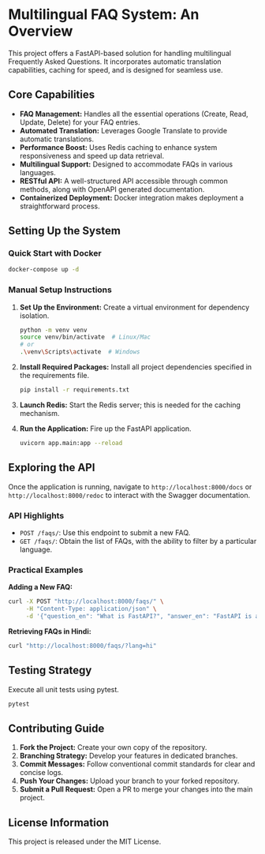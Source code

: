 # Multilingual FAQ System: An Overview

This project offers a FastAPI-based solution for handling multilingual Frequently Asked Questions. It incorporates automatic translation capabilities, caching for speed, and is designed for seamless use.

## Core Capabilities

-   **FAQ Management:** Handles all the essential operations (Create, Read, Update, Delete) for your FAQ entries.
-   **Automated Translation:** Leverages Google Translate to provide automatic translations.
-   **Performance Boost:** Uses Redis caching to enhance system responsiveness and speed up data retrieval.
-   **Multilingual Support:** Designed to accommodate FAQs in various languages.
-   **RESTful API:** A well-structured API accessible through common methods, along with OpenAPI generated documentation.
-   **Containerized Deployment:** Docker integration makes deployment a straightforward process.

## Setting Up the System

### Quick Start with Docker

```bash
docker-compose up -d
```

### Manual Setup Instructions

1.  **Set Up the Environment:** Create a virtual environment for dependency isolation.
    ```bash
    python -m venv venv
    source venv/bin/activate  # Linux/Mac
    # or
    .\venv\Scripts\activate  # Windows
    ```

2.  **Install Required Packages:**  Install all project dependencies specified in the requirements file.
    ```bash
    pip install -r requirements.txt
    ```

3.  **Launch Redis:** Start the Redis server; this is needed for the caching mechanism.

4.  **Run the Application:** Fire up the FastAPI application.
    ```bash
    uvicorn app.main:app --reload
    ```

## Exploring the API

Once the application is running, navigate to `http://localhost:8000/docs` or `http://localhost:8000/redoc` to interact with the Swagger documentation.

### API Highlights

-   `POST /faqs/`: Use this endpoint to submit a new FAQ.
-   `GET /faqs/`: Obtain the list of FAQs, with the ability to filter by a particular language.

### Practical Examples

**Adding a New FAQ:**
```bash
curl -X POST "http://localhost:8000/faqs/" \
     -H "Content-Type: application/json" \
     -d '{"question_en": "What is FastAPI?", "answer_en": "FastAPI is a modern web framework."}'
```

**Retrieving FAQs in Hindi:**
```bash
curl "http://localhost:8000/faqs/?lang=hi"
```

## Testing Strategy

Execute all unit tests using pytest.
```bash
pytest
```

## Contributing Guide

1. **Fork the Project:** Create your own copy of the repository.
2. **Branching Strategy:** Develop your features in dedicated branches.
3. **Commit Messages:** Follow conventional commit standards for clear and concise logs.
4. **Push Your Changes:** Upload your branch to your forked repository.
5. **Submit a Pull Request:** Open a PR to merge your changes into the main project.

## License Information

This project is released under the MIT License.
